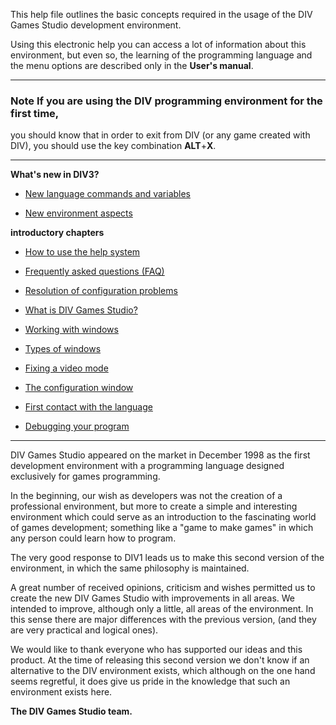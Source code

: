 

This help file outlines the basic concepts required in the usage of the DIV Games Studio
development environment.

Using this electronic help you can access a lot of information about
this environment, but even so, the learning of the programming language and the menu options
are described only in the **User's manual**.

---------------------------------------


### Note If you are using the DIV programming environment for the first time,
you should know that in order to exit from DIV (or any game created with DIV),
you should use the key combination **ALT**+**X**.

---------------------------------------


  **What's new in DIV3?**

  - [New language commands and variables](new_language_commands_etcdotdot_in_div_version_3dot0.md)

  - [New environment aspects](new_additions_to_the_environment_in_version_3dot0.md)


  **introductory chapters**

  - [How to use the help system]()

  - [Frequently asked questions (FAQ)](common_helpforward_slash_questions_about_div.md)

  - [Resolution of configuration problems](resolution_of_configuration_problems.md)


  - [What is DIV Games Studio?](what_is_div_games_studio.md)

  - [Working with windows](working_with_windows.md)

  - [Types of windows](types_of_windows.md)

  - [Fixing a video mode](fixing_a_video_mode.md)

  - [The configuration window](the_configuration_window.md)

  - [First contact with the language](first_contact_with_the_language.md)

  - [Debugging your program](monitoring_or_debugging_the_programs.md)


---------------------------------------


DIV Games Studio appeared on the market in December 1998 as the first development environment 
with a programming language designed exclusively for games programming.

In the beginning, our wish as developers was not the creation of a
professional environment, but more to create a simple and interesting environment which
could serve as an introduction to the fascinating world of games development;
something like a &quot;game to make games&quot; in which any person could learn how to program.

The very good response to DIV1 leads us to make this second version of the environment,
in which the same philosophy is maintained.

A great number of received opinions, criticism and wishes permitted us to create 
the new DIV Games Studio with improvements in all areas. We intended to improve, although only 
a little, all areas of the environment. In this sense there are major differences with the 
previous version, (and they are very practical and logical ones).

We would like to thank everyone who has supported our ideas and this product.
At the time of releasing this second version we don't know if an alternative to the DIV environment
exists, which although on the one hand seems regretful, it does give us pride in the knowledge
that such an environment exists here.


**The DIV Games Studio team.**

